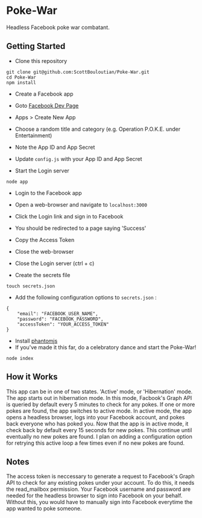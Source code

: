 Poke-War
========

Headless Facebook poke war combatant.

Getting Started
-------

* Clone this repository
```
git clone git@github.com:ScottBouloutian/Poke-War.git
cd Poke-War
npm install
```

* Create a Facebook app
 * Goto [Facebook Dev Page](https://developers.facebook.com/)
 * Apps > Create New App
 * Choose a random title and category (e.g. Operation P.O.K.E. under Entertainment)
 * Note the App ID and App Secret
 * Update ```config.js``` with your App ID and App Secret


* Start the Login server
```
node app
```

* Login to the Facebook app
 * Open a web-browser and navigate to ```localhost:3000```
 * Click the Login link and sign in to Facebook
 * You should be redirected to a page saying 'Success'
 * Copy the Access Token
 * Close the web-browser
 * Close the Login server (ctrl + c)


* Create the secrets file
```
touch secrets.json
```

* Add the following configuration options to ```secrets.json``` :
```
{
    "email": "FACEBOOK_USER_NAME",
    "password": "FACEBOOK_PASSWORD",
    "accessToken": "YOUR_ACCESS_TOKEN"
}
```
* Install [phantomjs](http://phantomjs.org)
* If you've made it this far, do a celebratory dance and start the Poke-War!
```
node index
```

How it Works
-------
This app can be in one of two states. 'Active' mode, or 'Hibernation' mode. The app starts out in hibernation mode. In this mode, Facbook's Graph API is queried by default every 5 minutes to check for any pokes. If one or more pokes are found, the app switches to active mode. In active mode, the app opens a headless browser, logs into your Facebook account, and pokes back everyone who has poked you. Now that the app is in active mode, it check back by default every 15 seconds for new pokes. This continue until eventually no new pokes are found. I plan on adding a configuration option for retrying this active loop a few times even if no new pokes are found.

Notes
-------
The access token is neccessary to generate a request to Facebook's Graph API to check for any existing pokes under your account. To do this, it needs the read_mailbox permission. Your Facebook username and password are needed for the headless browser to sign into Facebook on your behalf. Without this, you would have to manually sign into Facebook everytime the app wanted to poke someone.
